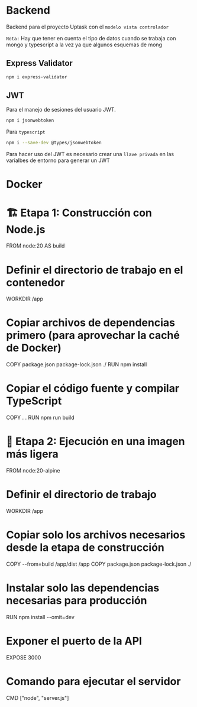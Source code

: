 # Backend
Backend para el proyecto Uptask con el ``modelo vista controlador``

``Nota:`` Hay que tener en cuenta el tipo de datos cuando se trabaja con mongo y typescript a la vez ya que algunos esquemas de mong

## Express Validator

```bash
npm i express-validator
```

## JWT
Para el manejo de sesiones del usuario JWT.

```bash
npm i jsonwebtoken
```

Para ``typescript``

```bash
npm i --save-dev @types/jsonwebtoken
```

Para hacer uso del JWT es necesario crear una ``llave privada`` en las varialbes de entorno para generar un JWT


# Docker

# 🏗️ Etapa 1: Construcción con Node.js
FROM node:20 AS build

# Definir el directorio de trabajo en el contenedor
WORKDIR /app

# Copiar archivos de dependencias primero (para aprovechar la caché de Docker)
COPY package.json package-lock.json ./
RUN npm install

# Copiar el código fuente y compilar TypeScript
COPY . .
RUN npm run build

# 🚀 Etapa 2: Ejecución en una imagen más ligera
FROM node:20-alpine

# Definir el directorio de trabajo
WORKDIR /app

# Copiar solo los archivos necesarios desde la etapa de construcción
COPY --from=build /app/dist /app
COPY package.json package-lock.json ./

# Instalar solo las dependencias necesarias para producción
RUN npm install --omit=dev

# Exponer el puerto de la API
EXPOSE 3000

# Comando para ejecutar el servidor
CMD ["node", "server.js"]
